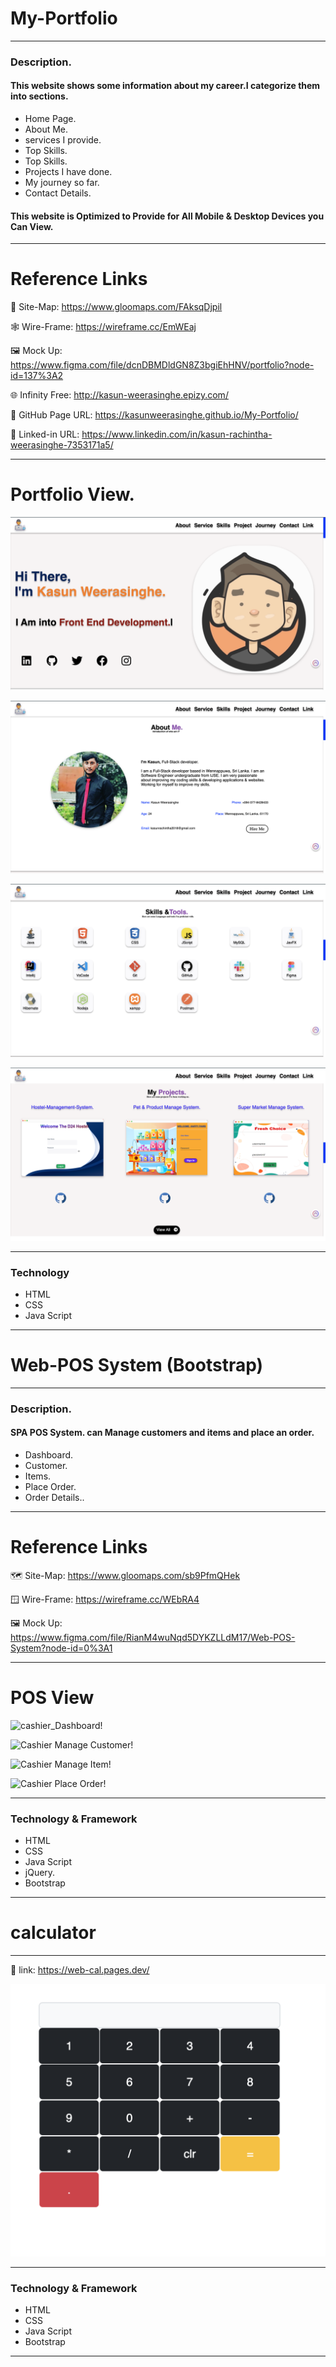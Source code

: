 # My-Portfolio

---
### Description.


#### This website shows some information about my career.I categorize them into sections.
* Home Page.
* About Me.
* services  I provide.
* Top Skills.
* Top Skills.
* Projects I have done.
* My journey so far.
* Contact Details.

#### This website is Optimized to Provide for All Mobile & Desktop Devices you Can View.

---

# Reference Links
📍 Site-Map:
https://www.gloomaps.com/FAksqDjpil

🕸️ Wire-Frame:
https://wireframe.cc/EmWEaj

️️🖼️ Mock Up:
https://www.figma.com/file/dcnDBMDldGN8Z3bgiEhHNV/portfolio?node-id=137%3A2

🌐 Infinity Free:
http://kasun-weerasinghe.epizy.com/

📃 GitHub Page URL:
https://kasunweerasinghe.github.io/My-Portfolio/

🔗 Linked-in URL:
https://www.linkedin.com/in/kasun-rachintha-weerasinghe-7353171a5/

---
# Portfolio View.

![profile!](assets/images/profile-ss/profile.png)

![About!](assets/images/profile-ss/About.png)

![Skills!](assets/images/profile-ss/Skills.png)

![Project!](assets/images/profile-ss/Projects.png)

---
### Technology

* HTML
* CSS
* Java Script
---

# Web-POS System (Bootstrap)

---
### Description.


#### SPA POS System. can Manage customers and items and place an order.
* Dashboard.
* Customer.
* Items.
* Place Order.
* Order Details..

---
# Reference Links

🗺️ Site-Map: https://www.gloomaps.com/sb9PfmQHek

🪟 Wire-Frame: https://wireframe.cc/WEbRA4

️️🖼️ Mock Up: https://www.figma.com/file/RianM4wuNqd5DYKZLLdM17/Web-POS-System?node-id=0%3A1

---
# POS View

![cashier_Dashboard!]()

![Cashier Manage Customer!]()

![Cashier Manage Item!]()

![Cashier Place Order!]()

---
### Technology & Framework

* HTML
* CSS
* Java Script
* jQuery.
* Bootstrap
---


# calculator


---
🔗 link: https://web-cal.pages.dev/

![cal!](assets/images/Web_Projects_ss/calculator/cal.png)

---
### Technology & Framework

* HTML
* CSS
* Java Script
* Bootstrap
---




